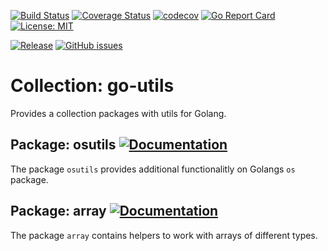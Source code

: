 [![Build Status](https://travis-ci.org/rebel-l/go-utils.svg?branch=master)](https://travis-ci.org/rebel-l/go-utils) 
[![Coverage Status](https://coveralls.io/repos/github/rebel-l/go-utils/badge.svg?branch=master)](https://coveralls.io/github/rebel-l/go-utils?branch=master)
[![codecov](https://codecov.io/gh/rebel-l/go-utils/branch/master/graph/badge.svg)](https://codecov.io/gh/rebel-l/go-utils)
[![Go Report Card](https://goreportcard.com/badge/github.com/rebel-l/go-utils)](https://goreportcard.com/report/github.com/rebel-l/go-utils)
[![License: MIT](https://img.shields.io/badge/License-MIT-yellow.svg)](https://opensource.org/licenses/MIT)

[![Release](https://img.shields.io/github/release/rebel-l/go-utils.svg?label=Release)](https://github.com/rebel-l/go-utils/releases)
[![GitHub issues](https://img.shields.io/github/issues/rebel-l/go-utils.svg)](https://github/rebel-l/go-utils/issues)

# Collection: go-utils
Provides a collection packages with utils for Golang.

## Package: osutils [![Documentation](https://godoc.org/github.com/rebel-l/go-utils/osutils?status.svg)](https://godoc.org/github.com/rebel-l/go-utils/osutils)
The package `osutils` provides additional functionalitly on Golangs `os` package.

## Package: array [![Documentation](https://godoc.org/github.com/rebel-l/go-utils/array?status.svg)](https://godoc.org/github.com/rebel-l/go-utils/array)
The package `array` contains helpers to work with arrays of different types.
